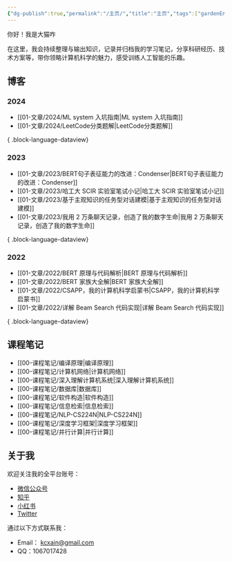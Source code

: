 ```yaml
---
{"dg-publish":true,"permalink":"/主页/","title":"主页","tags":["gardenEntry"]}
---
```



你好！我是大猫咋

在这里，我会持续整理与输出知识，记录并归档我的学习笔记，分享科研经历、技术方案等，带你领略计算机科学的魅力，感受训练人工智能的乐趣。  

## 博客

### 2024

- [[01-文章/2024/ML system 入坑指南\|ML system 入坑指南]]
- [[01-文章/2024/LeetCode分类题解\|LeetCode分类题解]]

{ .block-language-dataview}

### 2023

- [[01-文章/2023/BERT句子表征能力的改进：Condenser\|BERT句子表征能力的改进：Condenser]]
- [[01-文章/2023/哈工大 SCIR 实验室笔试小记\|哈工大 SCIR 实验室笔试小记]]
- [[01-文章/2023/基于主观知识的任务型对话建模\|基于主观知识的任务型对话建模]]
- [[01-文章/2023/我用 2 万条聊天记录，创造了我的数字生命\|我用 2 万条聊天记录，创造了我的数字生命]]

{ .block-language-dataview}

### 2022

- [[01-文章/2022/BERT 原理与代码解析\|BERT 原理与代码解析]]
- [[01-文章/2022/BERT 家族大全解\|BERT 家族大全解]]
- [[01-文章/2022/CSAPP，我的计算机科学启蒙书\|CSAPP，我的计算机科学启蒙书]]
- [[01-文章/2022/详解 Beam Search 代码实现\|详解 Beam Search 代码实现]]

{ .block-language-dataview}

## 课程笔记

- [[00-课程笔记/编译原理\|编译原理]]
- [[00-课程笔记/计算机网络\|计算机网络]]
- [[00-课程笔记/深入理解计算机系统\|深入理解计算机系统]]
- [[00-课程笔记/数据库\|数据库]]
- [[00-课程笔记/软件构造\|软件构造]]
- [[00-课程笔记/信息检索\|信息检索]]
- [[00-课程笔记/NLP-CS224N\|NLP-CS224N]]
- [[00-课程笔记/深度学习框架\|深度学习框架]]
- [[00-课程笔记/并行计算\|并行计算]]

## 关于我

欢迎关注我的全平台账号：

- [微信公众号](https://kkcx.oss-cn-beijing.aliyuncs.com/img/3276043acc9e4ce233998807afe1152.jpg)
- [知乎](https://www.zhihu.com/people/deconx)
- [小红书](https://www.xiaohongshu.com/user/profile/62f4d320000000001f0077b9)
- [Twitter](https://twitter.com/kecxain)

通过以下方式联系我：

- Email： kcxain@gmail.com
- QQ：1067017428
